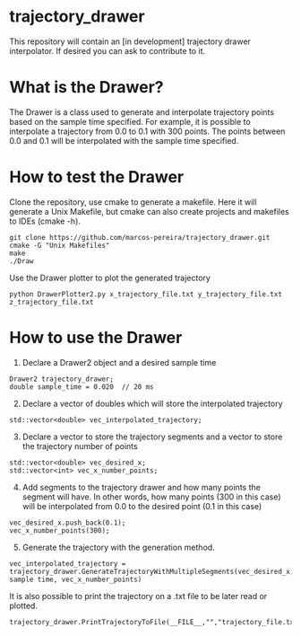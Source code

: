 # trajectory_drawer
This repository will contain an [in development] trajectory drawer interpolator. If desired you can ask to contribute to it.

# What is the Drawer?
The Drawer is a class used to generate and interpolate trajectory points based on the sample time specified. For example, it is possible to interpolate a trajectory from 0.0 to 0.1 with 300 points. The points between 0.0 and 0.1 will be interpolated with the sample time specified.

# How to test the Drawer
Clone the repository, use cmake to generate a makefile. Here it will generate a Unix Makefile, but cmake can also create projects and makefiles to IDEs (cmake -h).
```
git clone https://github.com/marcos-pereira/trajectory_drawer.git
cmake -G "Unix Makefiles" 
make
./Draw
```
Use the Drawer plotter to plot the generated trajectory
```
python DrawerPlotter2.py x_trajectory_file.txt y_trajectory_file.txt z_trajectory_file.txt 
```


# How to use the Drawer
1. Declare a Drawer2 object and a desired sample time
```
Drawer2 trajectory_drawer;
double sample_time = 0.020	// 20 ms 
```

2. Declare a vector of doubles which will store the interpolated trajectory
```
std::vector<double> vec_interpolated_trajectory;
```

3. Declare a vector to store the trajectory segments and a vector to store the trajectory number of points
```
std::vector<double> vec_desired_x;
std::vector<int> vec_x_number_points;
```

4. Add segments to the trajectory drawer and how many points the segment will have. In other words, how many points (300 in this case) will be interpolated from 0.0 to the desired point (0.1 in this case)
```
vec_desired_x.push_back(0.1); 
vec_x_number_points(300);
```

5. Generate the trajectory with the generation method. 
```
vec_interpolated_trajectory = trajectory_drawer.GenerateTrajectoryWithMultipleSegments(vec_desired_x, sample time, vec_x_number_points)
```
It is also possible to print the trajectory on a .txt file to be later read or plotted.
```
trajectory_drawer.PrintTrajectoryToFile(__FILE__,"","trajectory_file.txt");
```
